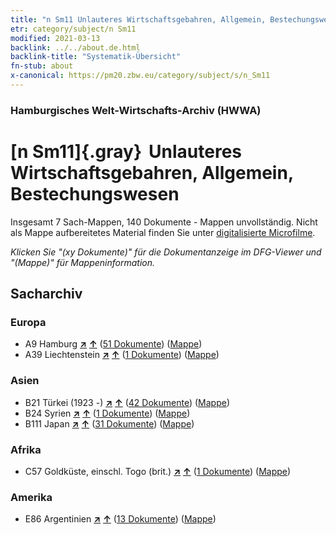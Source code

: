 ```yaml
---
title: "n Sm11 Unlauteres Wirtschaftsgebahren, Allgemein, Bestechungswesen"
etr: category/subject/n Sm11
modified: 2021-03-13
backlink: ../../about.de.html
backlink-title: "Systematik-Übersicht"
fn-stub: about
x-canonical: https://pm20.zbw.eu/category/subject/s/n_Sm11
---
```


### Hamburgisches Welt-Wirtschafts-Archiv (HWWA)
# [n Sm11]{.gray}&#8201; Unlauteres Wirtschaftsgebahren, Allgemein, Bestechungswesen&#160; 




Insgesamt 7 Sach-Mappen, 140 Dokumente - Mappen unvollständig.
Nicht als Mappe aufbereitetes Material finden Sie unter [digitalisierte Microfilme](/film/h1_sh.de.html).

_Klicken Sie "(xy Dokumente)" für die Dokumentanzeige im DFG-Viewer und "(Mappe)" für Mappeninformation._

## Sacharchiv




### Europa

- A9 Hamburg [**&nearr;**](../../../geo/i/140905/about.de.html "Hamburg (alle Mappen)") [**&uarr;**](../../../geo/about.de.html#A9 "Ländersystematik") (<a href="https://pm20.zbw.eu/dfgview/sh/140905,145794" title="über: Hamburg : Unlauteres Wirtschaftsgebahren, Allgemein, Bestechungswesen" target="_blank">51 Dokumente</a>) ([Mappe](../../../../folder/sh/1409xx/140905/1457xx/145794/about.de.html))
- A39 Liechtenstein [**&nearr;**](../../../geo/i/141016/about.de.html "Liechtenstein (alle Mappen)") [**&uarr;**](../../../geo/about.de.html#A39 "Ländersystematik") (<a href="https://pm20.zbw.eu/dfgview/sh/141016,145794" title="über: Liechtenstein : Unlauteres Wirtschaftsgebahren, Allgemein, Bestechungswesen" target="_blank">1 Dokumente</a>) ([Mappe](../../../../folder/sh/1410xx/141016/1457xx/145794/about.de.html))

### Asien

- B21 Türkei (1923 -) [**&nearr;**](../../../geo/i/141111/about.de.html "Türkei (1923 -) (alle Mappen)") [**&uarr;**](../../../geo/about.de.html#B21 "Ländersystematik") (<a href="https://pm20.zbw.eu/dfgview/sh/141111,145794" title="über: Türkei (1923 -) : Unlauteres Wirtschaftsgebahren, Allgemein, Bestechungswesen" target="_blank">42 Dokumente</a>) ([Mappe](../../../../folder/sh/1411xx/141111/1457xx/145794/about.de.html))
- B24 Syrien [**&nearr;**](../../../geo/i/141114/about.de.html "Syrien (alle Mappen)") [**&uarr;**](../../../geo/about.de.html#B24 "Ländersystematik") (<a href="https://pm20.zbw.eu/dfgview/sh/141114,145794" title="über: Syrien : Unlauteres Wirtschaftsgebahren, Allgemein, Bestechungswesen" target="_blank">1 Dokumente</a>) ([Mappe](../../../../folder/sh/1411xx/141114/1457xx/145794/about.de.html))
- B111 Japan [**&nearr;**](../../../geo/i/141272/about.de.html "Japan (alle Mappen)") [**&uarr;**](../../../geo/about.de.html#B111 "Ländersystematik") (<a href="https://pm20.zbw.eu/dfgview/sh/141272,145794" title="über: Japan : Unlauteres Wirtschaftsgebahren, Allgemein, Bestechungswesen" target="_blank">31 Dokumente</a>) ([Mappe](../../../../folder/sh/1412xx/141272/1457xx/145794/about.de.html))

### Afrika

- C57 Goldküste, einschl. Togo (brit.) [**&nearr;**](../../../geo/i/141406/about.de.html "Goldküste, einschl. Togo (brit.) (alle Mappen)") [**&uarr;**](../../../geo/about.de.html#C57 "Ländersystematik") (<a href="https://pm20.zbw.eu/dfgview/sh/141406,145794" title="über: Goldküste, einschl. Togo (brit.) : Unlauteres Wirtschaftsgebahren, Allgemein, Bestechungswesen" target="_blank">1 Dokumente</a>) ([Mappe](../../../../folder/sh/1414xx/141406/1457xx/145794/about.de.html))

### Amerika

- E86 Argentinien [**&nearr;**](../../../geo/i/141692/about.de.html "Argentinien (alle Mappen)") [**&uarr;**](../../../geo/about.de.html#E86 "Ländersystematik") (<a href="https://pm20.zbw.eu/dfgview/sh/141692,145794" title="über: Argentinien : Unlauteres Wirtschaftsgebahren, Allgemein, Bestechungswesen" target="_blank">13 Dokumente</a>) ([Mappe](../../../../folder/sh/1416xx/141692/1457xx/145794/about.de.html))


